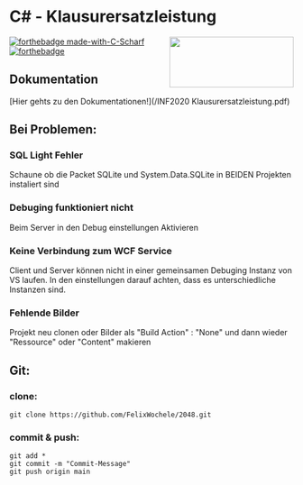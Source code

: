 # C# - Klausurersatzleistung

<img align="right" width="220" height="90" src="https://upload.wikimedia.org/wikipedia/de/thumb/1/1d/DHBW-Logo.svg/541px-DHBW-Logo.svg.png?20110626153129">

[![forthebadge made-with-C-Scharf](https://forthebadge.com/images/badges/made-with-c-sharp.svg)](https://docs.microsoft.com/en-us/dotnet/csharp/)
[![forthebadge](https://forthebadge.com/images/badges/built-with-love.svg)](https://github.com/DHBW-Inf20/2048/)

## Dokumentation

[Hier gehts zu den Dokumentationen!](/INF2020 Klausurersatzleistung.pdf)


## Bei Problemen:

### SQL Light Fehler
Schaune ob die Packet SQLite und System.Data.SQLite in BEIDEN Projekten instaliert sind 

### Debuging funktioniert nicht
Beim Server in den Debug einstellungen Aktivieren

### Keine Verbindung zum WCF Service
Client und Server können nicht in einer gemeinsamen Debuging Instanz von VS laufen. 
In den einstellungen darauf achten, dass es unterschiedliche Instanzen sind.

### Fehlende Bilder 
Projekt neu clonen oder Bilder als "Build Action" : "None" und dann wieder "Ressource" oder "Content" makieren

## Git:

### clone:
```shell
git clone https://github.com/FelixWochele/2048.git
```
### commit & push:
```shell
git add * 
git commit -m "Commit-Message"
git push origin main
```
